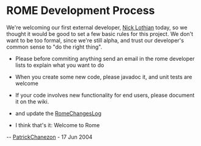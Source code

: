 # ROME Development Process


We're welcoming our first external developer, [Nick Lothian](http://www.mackmo.com/nick/blog/) today, so we thought it would be good to set a few basic rules for this project. We don't want to be too formal, since we're still alpha, and trust our developer's common sense to "do the right thing".


 
* Please before commiting anything send an email in the rome developer lists to explain what you want to do
 
* When you create some new code, please javadoc it, and unit tests are welcome 
 
* If your code involves new functionality for end users, please document it on the wiki.
 
* and update the [RomeChangesLog](ChangeLog.html)
 
* I think that's it: Welcome to Rome
 


\-\- [PatrickChanezon](http://wiki.java.net/twiki/bin/view/Main/PatrickChanezon) \- 17 Jun 2004

